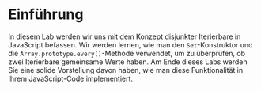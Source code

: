 # Einführung

In diesem Lab werden wir uns mit dem Konzept disjunkter Iterierbare in JavaScript befassen. Wir werden lernen, wie man den `Set`-Konstruktor und die `Array.prototype.every()`-Methode verwendet, um zu überprüfen, ob zwei Iterierbare gemeinsame Werte haben. Am Ende dieses Labs werden Sie eine solide Vorstellung davon haben, wie man diese Funktionalität in Ihrem JavaScript-Code implementiert.
